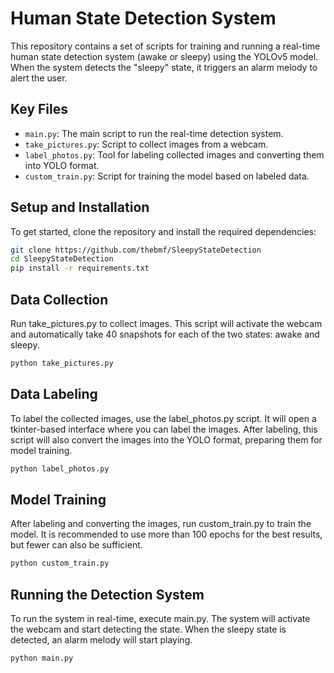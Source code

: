 # Human State Detection System

This repository contains a set of scripts for training and running a real-time human state detection system (awake or sleepy) using the YOLOv5 model. When the system detects the "sleepy" state, it triggers an alarm melody to alert the user.

## Key Files

- `main.py`: The main script to run the real-time detection system.
- `take_pictures.py`: Script to collect images from a webcam.
- `label_photos.py`: Tool for labeling collected images and converting them into YOLO format.
- `custom_train.py`: Script for training the model based on labeled data.

## Setup and Installation

To get started, clone the repository and install the required dependencies:

```bash
git clone https://github.com/thebmf/SleepyStateDetection
cd SleepyStateDetection
pip install -r requirements.txt
```

## Data Collection

Run take_pictures.py to collect images. This script will activate the webcam and automatically take 40 snapshots for each of the two states: awake and sleepy.

```bash
python take_pictures.py
```

## Data Labeling

To label the collected images, use the label_photos.py script. It will open a tkinter-based interface where you can label the images. After labeling, this script will also convert the images into the YOLO format, preparing them for model training.

```bash
python label_photos.py
```

## Model Training

After labeling and converting the images, run custom_train.py to train the model. It is recommended to use more than 100 epochs for the best results, but fewer can also be sufficient.

```bash
python custom_train.py
```

## Running the Detection System

To run the system in real-time, execute main.py. The system will activate the webcam and start detecting the state. When the sleepy state is detected, an alarm melody will start playing.

```bash
python main.py
```
